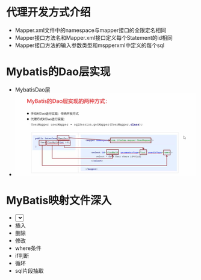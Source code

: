 # 代理开发方式介绍
- Mapper.xml文件中的namespace与mapper接口的全限定名相同
-  Mapper接口方法名和Mapper.xml接口定义每个Statement的id相同
-  Mapper接口方法的输入参数类型和mspperxml中定义的每个sql

# Mybatis的Dao层实现
- MybatisDao层
-  ![](picture/MybatisDao.png)

# MyBatis映射文件深入
-  <select>查询
- <insert>插入
- <delete> 删除
-  <update> 修改
-  <where> where条件
-  <if> if判断
-  <foreach>循环
-  <sql> sql片段抽取